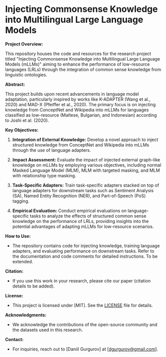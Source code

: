 # Injecting Commonsense Knowledge into Multilingual Large Language Models

**Project Overview:**

This repository houses the code and resources for the research project titled "Injecting Commonsense Knowledge into Multilingual Large Language Models (mLLMs)" aiming to enhance the performance of low-resource languages (LRLs) through the integration of common sense knowledge from linguistic ontologies.

**Abstract:**

This project builds upon recent advancements in language model adaptation, particularly inspired by works like K-ADAPTER (Wang et al., 2020) and MAD-X (Pfeiffer et al., 2020). The primary focus is on injecting knowledge from ConceptNet and Wikipedia into mLLMs for languages classified as low-resource (Maltese, Bulgarian, and Indonesian) according to Joshi et al. (2020).

**Key Objectives:**
1. **Integration of External Knowledge:** Develop a novel approach to inject structured knowledge from ConceptNet and Wikipedia into mLLMs through the use of language adapters.
  
2. **Impact Assessment:** Evaluate the impact of injected external graph-like knowledge on mLLMs by employing various objectives, including normal Masked Language Model (MLM), MLM with targeted masking, and MLM with relationship type masking.

3. **Task-Specific Adapters:** Train task-specific adapters stacked on top of language adapters for downstream tasks such as Sentiment Analysis (SA), Named Entity Recognition (NER), and Part-of-Speech (PoS) tagging.

4. **Empirical Evaluation:** Conduct empirical evaluations on language-specific tasks to analyze the effects of structured common sense knowledge on the performance of LRLs, providing insights into the potential advantages of adapting mLLMs for low-resource scenarios.

**How to Use:**
- The repository contains code for injecting knowledge, training language adapters, and evaluating performance on downstream tasks. Refer to the documentation and code comments for detailed instructions. To be extended.

**Citation:**
- If you use this work in your research, please cite our paper (citation details to be added).

**License:**
- This project is licensed under [MIT]. See the [LICENSE](LICENSE) file for details.

**Acknowledgments:**
- We acknowledge the contributions of the open-source community and the datasets used in this research.

**Contact:**
- For inquiries, reach out to [Daniil Gurgurov] at [dgurgurov@gmail.com].
